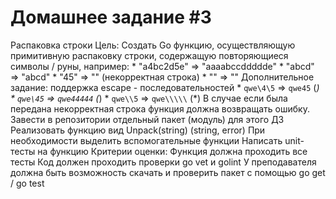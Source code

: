 # Домашнее задание #3

Распаковка строки
Цель: Создать Go функцию, осуществляющую примитивную распаковку строки, содержащую повторяющиеся символы / руны, например: * "a4bc2d5e" => "aaaabccddddde" * "abcd" => "abcd" * "45" => "" (некорректная строка) * "" => "" Дополнительное задание: поддержка escape - последовательностей * `qwe\4\5` => `qwe45` (*) * `qwe\45` => `qwe44444` (*) * `qwe\\5` => `qwe\\\\\` (*) В случае если была передана некорректная строка функция должна возвращать ошибку.
Завести в репозитории отдельный пакет (модуль) для этого ДЗ
Реализовать функцию вид Unpack(string) (string, error)
При необходимости выделить вспомогательные функции
Написать unit-тесты на функцию
Критерии оценки: Функция должна проходить все тесты
Код должен проходить проверки go vet и golint
У преподавателя должна быть возможность скачать и проверить пакет с помощью go get / go test